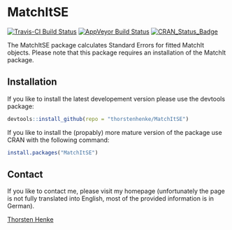 
MatchItSE
=========

[![Travis-CI Build Status](https://travis-ci.org/thorstenhenke/MatchItSE.png?branch=master)](https://travis-ci.org/thorstenhenke/MatchItSE/) [![AppVeyor Build Status](https://ci.appveyor.com/api/projects/status/github/thorstenhenke/MatchItSE?branch=master&svg=true)](https://ci.appveyor.com/project/thorstenhenke/MatchItSE) [![CRAN\_Status\_Badge](http://www.r-pkg.org/badges/version/MatchItSE)](http://cran.r-project.org/package=MatchItSE)

<!-- devtools::use_codecov() -->
The MatchItSE package calculates Standard Errors for fitted MatchIt objects. Please note that this package requires an installation of the MatchIt package.

Installation
------------

If you like to install the latest developement version please use the devtools package:

``` r
devtools::install_github(repo = "thorstenhenke/MatchItSE")
```

If you like to install the (propably) more mature version of the package use CRAN with the following command:

``` r
install.packages("MatchItSE")
```

Contact
-------

If you like to contact me, please visit my homepage (unfortunately the page is not fully translated into English, most of the provided information is in German).

[Thorsten Henke](http://www.uni-potsdam.de/psych-grundschulpaed/mitarbeiter-innen/thorsten-henke.html)
